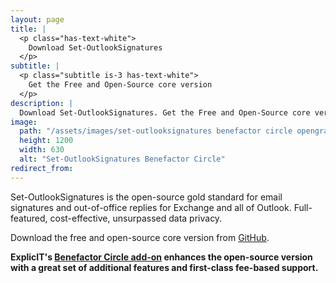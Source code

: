 ```yaml
---
layout: page
title: |
  <p class="has-text-white">
    Download Set-OutlookSignatures
  </p>
subtitle: |
  <p class="subtitle is-3 has-text-white">
    Get the Free and Open-Source core version
  </p>
description: |
  Download Set-OutlookSignatures. Get the Free and Open-Source core version. GitHub. FOSS.
image:
  path: "/assets/images/set-outlooksignatures benefactor circle opengraph1200x630.png"
  height: 1200
  width: 630
  alt: "Set-OutlookSignatures Benefactor Circle"
redirect_from:
---
```

Set-OutlookSignatures is the open-source gold standard for email signatures and out-of-office replies for Exchange and all of Outlook. Full-featured, cost-effective, unsurpassed data privacy.

Download the free and open-source core version from <a href="https://github.com/Set-OutlookSignatures/Set-OutlookSignatures" target="_blank">GitHub</a>.

**ExplicIT's [Benefactor Circle add-on](benefactorcircle.md) enhances the open-source version with a great set of additional features and first-class fee-based support.**